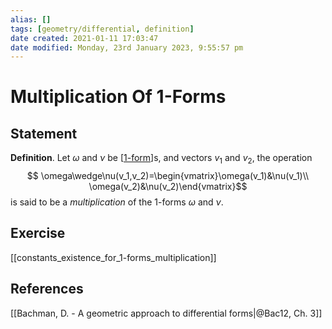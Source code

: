 ```yaml
---
alias: []
tags: [geometry/differential, definition]
date created: 2021-01-11 17:03:47
date modified: Monday, 23rd January 2023, 9:55:57 pm
---
```


# Multiplication Of 1-Forms

## Statement

**Definition**. Let $\omega$ and $\nu$ be [[1-form]]s, and vectors $v_1$ and $v_2$, the operation
$$ \omega\wedge\nu(v_1,v_2)=\begin{vmatrix}\omega(v_1)&\nu(v_1)\\
\omega(v_2)&\nu(v_2)\end{vmatrix}$$
is said to be a *multiplication* of the 1-forms $\omega$ and $\nu$.

## Exercise

[[constants_existence_for_1-forms_multiplication]]

## References

[[Bachman, D. - A geometric approach to differential forms|@Bac12, Ch. 3]]


[//begin]: # "Autogenerated link references for markdown compatibility"
[1-form]: 1-form "1-form"
[Bac12]: ../references/Bac12 "Bac12"
[//end]: # "Autogenerated link references"